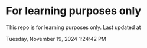 # For learning purposes only
This repo is for learning purposes only.
Last updated at

Tuesday, November 19, 2024 1:24:42 PM

